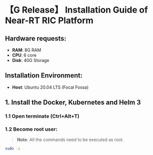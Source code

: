 # 【G Release】 Installation Guide of Near-RT RIC Platform

## Hardware requests:
- **RAM**: 8G RAM
- **CPU**: 6 core
- **Disk**: 40G Storage

## Installation Environment:
- **Host**: Ubuntu 20.04 LTS (Focal Fossa)

## 1. Install the Docker, Kubernetes and Helm 3

### 1.1 Open terminate (Ctrl+Alt+T)

### 1.2 Become root user:
> **Note**: All the commands need to be executed as root.

```bash
sudo -i

